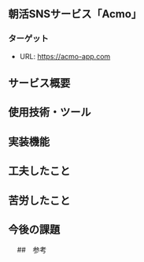 ## 朝活SNSサービス「Acmo」
### ターゲット
* URL: https://acmo-app.com

## サービス概要

## 使用技術・ツール

## 実装機能

## 工夫したこと

## 苦労したこと

## 今後の課題
　
##　参考
